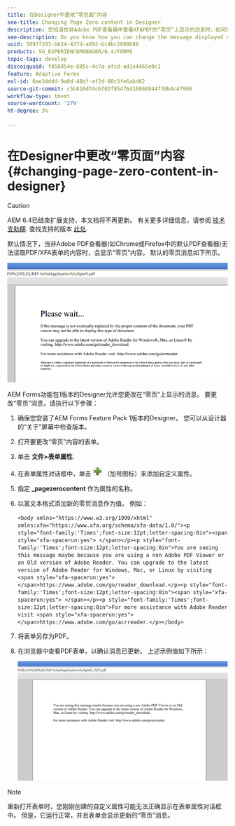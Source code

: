 ```yaml
---
title: 在Designer中更改“零页面”内容
seo-title: Changing Page Zero content in Designer
description: 您知道在非Adobe PDF查看器中查看XFAPDF的“零页”上显示的消息时，如何更改该消息？
seo-description: Do you know how you can change the message displayed on Page Zero of an XFA PDF when viewing it in a non-Adobe PDF viewer?
uuid: 5697f203-bb24-437d-a692-bc4bc2609b88
products: SG_EXPERIENCEMANAGER/6.4/FORMS
topic-tags: develop
discoiquuid: f458054e-885c-4c7a-afcd-ad1e4465e0c1
feature: Adaptive Forms
exl-id: 0ae34ddd-9a8d-48df-af2d-80c3fe6abd62
source-git-commit: c5b816d74c6f02f85476d16868844f39b4c47996
workflow-type: tm+mt
source-wordcount: '279'
ht-degree: 3%

---
```


# 在Designer中更改“零页面”内容 {#changing-page-zero-content-in-designer}

>[!CAUTION]
>
>AEM 6.4已结束扩展支持，本文档将不再更新。 有关更多详细信息，请参阅 [技术支助期](https://helpx.adobe.com/cn/support/programs/eol-matrix.html). 查找支持的版本 [此处](https://experienceleague.adobe.com/docs/).

默认情况下，当非Adobe PDF查看器(如Chrome或Firefox中的默认PDF查看器)无法读取PDF/XFA表单的内容时，会显示“零页”内容。 默认的零页消息如下所示。

![defaultpage0message](assets/defaultpage0message.png)

AEM Forms功能包1版本的Designer允许您更改在“零页”上显示的消息。 要更改“零页”消息，请执行以下步骤：

1. 确保您安装了AEM Forms Feature Pack 1版本的Designer。 您可以从设计器的“关于”屏幕中检查版本。

1. 打开要更改“零页”内容的表单。

1. 单击 **文件>表单属性**.

1. 在表单属性对话框中，单击 ![plus](assets/plus.png) （加号图标）来添加自定义属性。

1. 指定 **_pagezerocontent** 作为属性的名称。
1. 以富文本格式添加新的零页消息作为值。 例如：

   `<body xmlns="https://www.w3.org/1999/xhtml" xmlns:xfa="https://www.xfa.org/schema/xfa-data/1.0/"><p style="font-family:'Times';font-size:12pt;letter-spacing:0in"><span style="xfa-spacerun:yes"> </span></p><p style="font-family:'Times';font-size:12pt;letter-spacing:0in">You are seeing this message maybe because you are using a non Adobe PDF Viewer or an Old version of Adobe Reader. You can upgrade to the latest version of Adobe Reader for Windows, Mac, or Linux by visiting <span style="xfa-spacerun:yes"> </span>https://www.adobe.com/go/reader_download.</p><p style="font-family:'Times';font-size:12pt;letter-spacing:0in"><span style="xfa-spacerun:yes"> </span></p><p style="font-family:'Times';font-size:12pt;letter-spacing:0in">For more assistance with Adobe Reader visit <span style="xfa-spacerun:yes"> </span>https://www.adobe.com/go/acrreader.</p></body>`

1. 将表单另存为PDF。

1. 在浏览器中查看PDF表单，以确认消息已更新。 上述示例值如下所示：

   ![更改消息](assets/changedmessage.png)

>[!NOTE]
>
>重新打开表单时，您刚刚创建的自定义属性可能无法正确显示在表单属性对话框中。 但是，它运行正常，并且表单会显示更新的“零页”消息。
